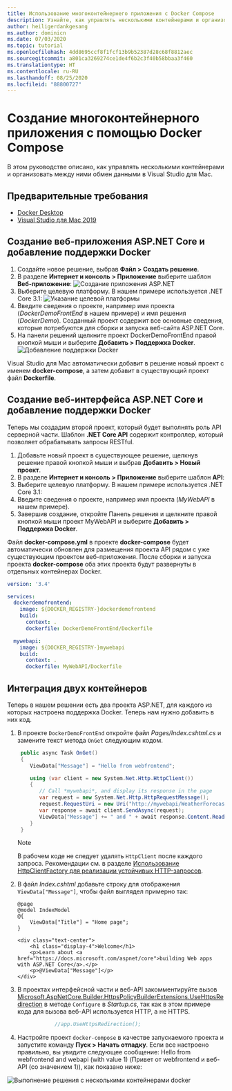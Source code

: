 ```yaml
---
title: Использование многоконтейнернего приложения с Docker Compose
description: Узнайте, как управлять несколькими контейнерами и организовать между ними обмен данными в Visual Studio для Mac
author: heiligerdankgesang
ms.author: dominicn
ms.date: 07/03/2020
ms.topic: tutorial
ms.openlocfilehash: 4dd8695ccf8f1fcf13b9b52387d28c68f8812aec
ms.sourcegitcommit: a801ca3269274ce1de4f6b2c3f40b58bbaa3f460
ms.translationtype: HT
ms.contentlocale: ru-RU
ms.lasthandoff: 08/25/2020
ms.locfileid: "88800727"
---
```

# <a name="create-a-multi-container-app-with-docker-compose"></a>Создание многоконтейнерного приложения с помощью Docker Compose

В этом руководстве описано, как управлять несколькими контейнерами и организовать между ними обмен данными в Visual Studio для Mac.

## <a name="prerequisites"></a>Предварительные требования

* [Docker Desktop](https://hub.docker.com/editions/community/docker-ce-desktop-mac)
* [Visual Studio для Mac 2019](https://visualstudio.microsoft.com/vs/mac)

## <a name="create-an-aspnet-core-web-application-and-add-docker-support"></a>Создание веб-приложения ASP.NET Core и добавление поддержки Docker

1. Создайте новое решение, выбрав **Файл > Создать решение**.
1. В разделе **Интернет и консоль > Приложение** выберите шаблон **Веб-приложение**: ![Создание приложения ASP.NET](media/docker-quickstart-1.png)
1. Выберите целевую платформу. В нашем примере используется .NET Core 3.1: ![Указание целевой платформы](media/docker-quickstart-2.png)
1. Введите сведения о проекте, например имя проекта (_DockerDemoFrontEnd_ в нашем примере) и имя решения (_DockerDemo_). Созданный проект содержит все основные сведения, которые потребуются для сборки и запуска веб-сайта ASP.NET Core.
1. На панели решений щелкните проект DockerDemoFrontEnd правой кнопкой мыши и выберите **Добавить > Поддержка Docker**. ![Добавление поддержки Docker](media/docker-quickstart-3.png)

Visual Studio для Mac автоматически добавит в решение новый проект с именем **docker-compose**, а затем добавит в существующий проект файл **Dockerfile**.

## <a name="create-an-aspnet-core-web-api-and-add-docker-support"></a>Создание веб-интерфейса ASP.NET Core и добавление поддержки Docker

Теперь мы создадим второй проект, который будет выполнять роль API серверной части. Шаблон **.NET Core API** содержит контроллер, который позволяет обрабатывать запросы RESTful.

1. Добавьте новый проект в существующее решение, щелкнув решение правой кнопкой мыши и выбрав **Добавить > Новый проект**.
1. В разделе **Интернет и консоль > Приложение** выберите шаблон **API**:
1. Выберите целевую платформу. В нашем примере используется .NET Core 3.1:
1. Введите сведения о проекте, например имя проекта (_MyWebAPI_ в нашем примере).
1. Завершив создание, откройте Панель решения и щелкните правой кнопкой мыши проект MyWebAPI и выберите **Добавить > Поддержка Docker**.

Файл **docker-compose.yml** в проекте **docker-compose** будет автоматически обновлен для размещения проекта API рядом с уже существующим проектом веб-приложения. После сборки и запуска проекта **docker-compose** оба этих проекта будут развернуты в отдельных контейнерах Docker.

```yaml
version: '3.4'

services:
  dockerdemofrontend:
    image: ${DOCKER_REGISTRY-}dockerdemofrontend
    build:
      context: .
      dockerfile: DockerDemoFrontEnd/Dockerfile

  mywebapi:
    image: ${DOCKER_REGISTRY-}mywebapi
    build:
      context: .
      dockerfile: MyWebAPI/Dockerfile
```

## <a name="integrate-the-two-containers"></a>Интеграция двух контейнеров

Теперь в нашем решении есть два проекта ASP.NET, для каждого из которых настроена поддержка Docker. Теперь нам нужно добавить в них код.

1. В проекте `DockerDemoFrontEnd` откройте файл *Pages/Index.cshtml.cs* и замените текст метода `OnGet` следующим кодом.

   ```csharp
    public async Task OnGet()
    {
       ViewData["Message"] = "Hello from webfrontend";

       using (var client = new System.Net.Http.HttpClient())
       {
          // Call *mywebapi*, and display its response in the page
          var request = new System.Net.Http.HttpRequestMessage();
          request.RequestUri = new Uri("http://mywebapi/WeatherForecast");
          var response = await client.SendAsync(request);
          ViewData["Message"] += " and " + await response.Content.ReadAsStringAsync();
       }
    }
   ```
   
    > [!NOTE]
    > В рабочем коде не следует удалять `HttpClient` после каждого запроса. Рекомендации см. в разделе [Использование HttpClientFactory для реализации устойчивых HTTP-запросов](https://docs.microsoft.com/dotnet/architecture/microservices/implement-resilient-applications/use-httpclientfactory-to-implement-resilient-http-requests).

1. В файл *Index.cshtml* добавьте строку для отображения `ViewData["Message"]`, чтобы файл выглядел примерно так:

      ```cshtml
      @page
      @model IndexModel
      @{
          ViewData["Title"] = "Home page";
      }

      <div class="text-center">
          <h1 class="display-4">Welcome</h1>
          <p>Learn about <a href="https://docs.microsoft.com/aspnet/core">building Web apps with ASP.NET Core</a>.</p>
          <p>@ViewData["Message"]</p>
      </div>
      ```
  
1. В проектах интерфейсной части и веб-API закомментируйте вызов [Microsoft.AspNetCore.Builder.HttpsPolicyBuilderExtensions.UseHttpsRedirection](https://docs.microsoft.com/dotnet/api/microsoft.aspnetcore.builder.httpspolicybuilderextensions.usehttpsredirection) в методе `Configure` в *Startup.cs*, так как в этом примере кода для вызова веб-API используется HTTP, а не HTTPS.

      ```csharp
                  //app.UseHttpsRedirection();
      ```

1. Настройте проект `docker-compose` в качестве запускаемого проекта и запустите команду **Пуск > Начать отладку**. Если все настроено правильно, вы увидите следующее сообщение: Hello from webfrontend and webapi (with value 1) (Привет от webfrontend и веб-API (со значением 1)), как показано ниже:

![Выполнение решения с несколькими контейнерами docker](media/docker-multicontainer-debug.png)
